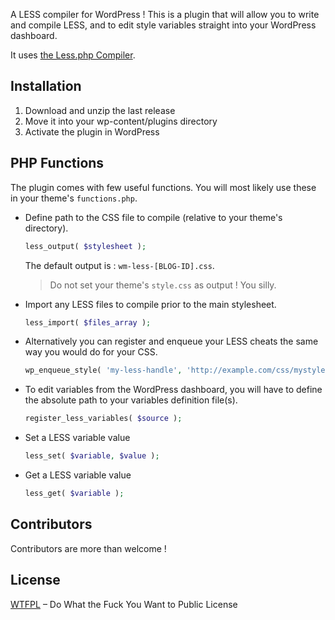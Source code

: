 A LESS compiler for WordPress ! This is a plugin that will allow you to write and compile LESS, and to edit style variables straight into your WordPress dashboard.

It uses [the Less.php Compiler](http://lessphp.gpeasy.com/).

## Installation

1. Download and unzip the last release
2. Move it into your wp-content/plugins directory
3. Activate the plugin in WordPress

## PHP Functions

The plugin comes with few useful functions. You will most likely use these in your theme's `functions.php`.

- Define path to the CSS file to compile (relative to your theme's directory).
  ```php
  less_output( $stylesheet );
  ```
  The default output is : `wm-less-[BLOG-ID].css`.
  > Do not set your theme's `style.css` as output ! You silly.

- Import any LESS files to compile prior to the main stylesheet.
  ```php
  less_import( $files_array );
  ```

- Alternatively you can register and enqueue your LESS cheats the same way you would do for your CSS.
  ```php
  wp_enqueue_style( 'my-less-handle', 'http://example.com/css/mystyle.less', $deps, $ver, $media );
  ```

- To edit variables from the WordPress dashboard, you will have to define the absolute path to your variables definition file(s).
  ```php
  register_less_variables( $source );
  ```

- Set a LESS variable value
  ```php
  less_set( $variable, $value );
  ```

- Get a LESS variable value
  ```php
  less_get( $variable );
  ```

## Contributors

Contributors are more than welcome !

## License

[WTFPL](http://www.wtfpl.net/) – Do What the Fuck You Want to Public License
